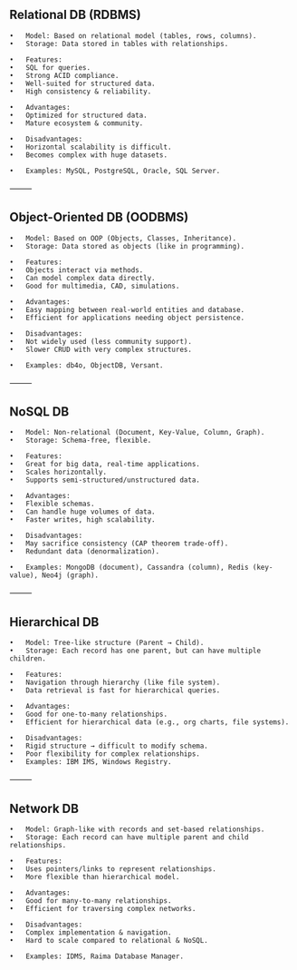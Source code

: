 ## Relational DB (RDBMS)
	•	Model: Based on relational model (tables, rows, columns).
	•	Storage: Data stored in tables with relationships.

	•	Features:
	•	SQL for queries.
	•	Strong ACID compliance.
	•	Well-suited for structured data.
	•	High consistency & reliability.

	•	Advantages:
	•	Optimized for structured data.
	•	Mature ecosystem & community.

	•	Disadvantages:
	•	Horizontal scalability is difficult.
	•	Becomes complex with huge datasets.

	•	Examples: MySQL, PostgreSQL, Oracle, SQL Server.

⸻
## Object-Oriented DB (OODBMS)
	•	Model: Based on OOP (Objects, Classes, Inheritance).
	•	Storage: Data stored as objects (like in programming).

	•	Features:
	•	Objects interact via methods.
	•	Can model complex data directly.
	•	Good for multimedia, CAD, simulations.

	•	Advantages:
	•	Easy mapping between real-world entities and database.
	•	Efficient for applications needing object persistence.

	•	Disadvantages:
	•	Not widely used (less community support).
	•	Slower CRUD with very complex structures.

	•	Examples: db4o, ObjectDB, Versant.

⸻

## NoSQL DB
	•	Model: Non-relational (Document, Key-Value, Column, Graph).
	•	Storage: Schema-free, flexible.

	•	Features:
	•	Great for big data, real-time applications.
	•	Scales horizontally.
	•	Supports semi-structured/unstructured data.

	•	Advantages:
	•	Flexible schemas.
	•	Can handle huge volumes of data.
	•	Faster writes, high scalability.

	•	Disadvantages:
	•	May sacrifice consistency (CAP theorem trade-off).
	•	Redundant data (denormalization).

	•	Examples: MongoDB (document), Cassandra (column), Redis (key-value), Neo4j (graph).

⸻
## Hierarchical DB
	•	Model: Tree-like structure (Parent → Child).
	•	Storage: Each record has one parent, but can have multiple children.

	•	Features:
	•	Navigation through hierarchy (like file system).
	•	Data retrieval is fast for hierarchical queries.

	•	Advantages:
	•	Good for one-to-many relationships.
	•	Efficient for hierarchical data (e.g., org charts, file systems).

	•	Disadvantages:
	•	Rigid structure → difficult to modify schema.
	•	Poor flexibility for complex relationships.
	•	Examples: IBM IMS, Windows Registry.

⸻
## Network DB
	•	Model: Graph-like with records and set-based relationships.
	•	Storage: Each record can have multiple parent and child relationships.

	•	Features:
	•	Uses pointers/links to represent relationships.
	•	More flexible than hierarchical model.

	•	Advantages:
	•	Good for many-to-many relationships.
	•	Efficient for traversing complex networks.

	•	Disadvantages:
	•	Complex implementation & navigation.
	•	Hard to scale compared to relational & NoSQL.

	•	Examples: IDMS, Raima Database Manager.
